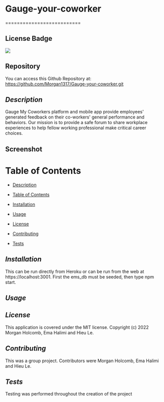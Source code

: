 # Gauge-your-coworker
==========================

## License Badge
![](https://img.shields.io/badge/license-MIT-blue)

## Repository
You can access this Github Repository at: https://github.com/Morgan1317/Gauge-your-coworker.git

## *Description*
Gauge My Coworkers platform and mobile app provide employees' generated feedback on their co-workers' general performance and behaviors. Our mission is to provide a safe forum to share workplace experiences to help fellow working professional make critical career choices. 

## Screenshot

# Table of Contents
* [Description](#description)
+ [Table of Contents](#table-of-contents)
- [Installation](#installation)
* [Usage](#usage)
+ [License](#license)
- [Contributing](#contributing)
* [Tests](#tests)

## *Installation*
This can be run directly from Heroku or can be run from the web at https://localhost:3001. First the ems_db must be seeded, then type npm start.

## *Usage*

## *License*
This application is covered under the MIT license. Copyright (c) 2022 Morgan Holcomb, Ema Halimi and Hieu Le.

## *Contributing*
This was a group project. Contributors were Morgan Holcomb, Ema Halimi and Hieu Le.

## *Tests*
Testing was performed throughout the creation of the project


